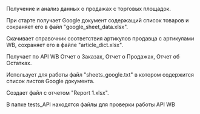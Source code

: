 Получение и анализ данных о продажах с торговых площадок.


При старте получает Google документ содержащий список товаров и сохраняет его в файл "google_sheet_data.xlsx".

Cкачивает справочник соответствия артикулов продавца с артикулами WB, сохраняет его в файле "article_dict.xlsx".

Получает по API WB Отчет о Заказах, Отчет о Продажах, Отчет об Остатках.

Использует для работы файл "sheets_google.txt" в котором содержится список листов Google документа.


Создает файл с отчетом "Report 1.xlsx".


В папке tests_API находятся файлы для проверки работы API WB